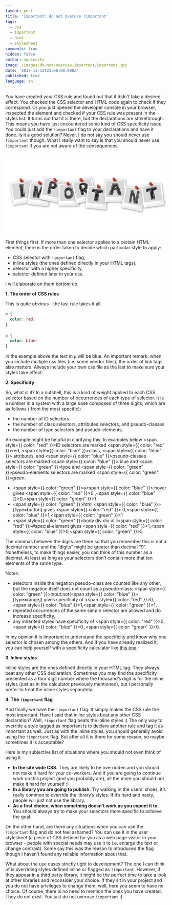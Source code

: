 ```yaml
---
layout: post
title: 'Important: do not overuse !important'
tags:
  - css
  - important
  - html
  - stylesheet
comments: true
hidden: false
author: agnieszka
image: /images/do-not-overuse-important/important.jpg
date: '2017-11-12T23:00:00.000Z'
published: true
language: en
---
```


You have created your CSS rule and found out that it didn’t take a desired effect. You checked the CSS selector and HTML
code again to check if they correspond. Or you just opened the developer console in your browser, inspected the element
and checked if your CSS rule was present in the styles list. It turns out that it is there, but the declarations are
strikethrough. This means you have just encountered some kind of CSS specificity issue. You could just add
the `!important` flag to your declarations and have it done. Is it a good solution? Never. I do not say you should never
use `!important` though. What I really want to say is that you should never use `!important` if you are not aware of the
consequences.

![Image](/images/do-not-overuse-important/important.jpg)

First things first. If more than one selector applies to a certain HTML element, there is the order taken to decide
which particular style to apply:

* CSS selector with `!important` flag,
* inline styles (the ones defined directly in your HTML tags),
* selector with a higher specificity,
* selector defined later in your css.

I will elaborate on them bottom up.

**1. The order of CSS rules**

This is quite obvious - the last rule takes it all.

```css
p {
  color: red;
}

p {
  color: blue;
}
```

In the example above the text in `p` will be blue. An important remark: when you include multiple css files (i.e. some
vendor files), the order of link tags also matters. Always include your own css file as the last to make sure your
styles take effect.

**2. Specificity**

So, what is it? In a nutshell, this is a kind of weight applied to each CSS selector based on the number of occurrences
of each type of selector. It is a number in a system with a large base composed of three digits, which are as follows (
from the most specific):

* the number of ID selectors
* the number of class selectors, attributes selectors, and pseudo-classes
* the number of type selectors and pseudo-elements.

An example might be helpful in clarifying this. In examples below <span style={{ color: "red" }}>ID selectors</span> are
marked <span style={{ color: "red" }}>red</span>, <span style={{ color: "blue" }}>class</span>, <span style={{ color: "blue" }}>
attributes</span>, and <span style={{ color: "blue" }}>pseudo-classes selectors</span> are marked <span style={{ color: "blue" }}>
blue</span> and <span style={{ color: "green" }}>type</span> and <span style={{ color: "green" }}>pseudo-elements</span> selectors are
marked <span style={{ color: "green" }}>green</span>.

* <span style={{ color: "green" }}>a</span><span style={{ color: "blue" }}>:hover</span> gives <span style={{ color: "red" }}>0</span>
  ,<span style={{ color: "blue" }}>0</span>,<span style={{ color: "green" }}>1</span>
* <span style={{ color: "green" }}>html</span> <span style={{ color: "blue" }}>[type=button]</span> gives <span style={{ color: "red" }}>
  0</span>,<span style={{ color: "blue" }}>1</span>,<span style={{ color: "green" }}>1</span>
* <span style={{ color: "green" }}>body div div ul li</span><span style={{ color: "red" }}>#special-element</span>
  gives <span style={{ color: "red" }}>1</span>,<span style={{ color: "blue" }}>0</span>,<span style={{ color: "green" }}>5</span>

The commas between the digits are there so that you remember this is not a decimal number and the “digits” might be
greater than decimal "9". Nonetheless, to make things easier, you can think of this number as a decimal. At least as
long as your selectors don’t contain more that ten elements of the same type.

Notes:

* selectors inside the negation pseudo-class are counted like any other, but the negation itself does not count as a
  pseudo-class: <span style={{ color: "green" }}>input</span>:not(<span style={{ color: "blue" }}>[type=range]</span>) gives
  specificity of <span style={{ color: "red" }}>0</span>,<span style={{ color: "blue" }}>1</span>,<span style={{ color: "green" }}>1</span>,
* repeated occurrences of the same simple selector are allowed and do increase specificity,
* any inherited styles have specificity of <span style={{ color: "red" }}>0</span>,<span style={{ color: "blue" }}>0</span>
  ,<span style={{ color: "green" }}>0</span>.

In my opinion it is important to understand the specificity and know why one selector is chosen among the others. And if
you have already realized it, you can help yourself with a specificity calculator
like [this one](https://specificity.keegan.st/).

**3. Inline styles**

Inline styles are the ones defined directly in your HTML tag. They always beat any other CSS declaration. Sometimes you
may find the specificity presented as a four digit number where the thousand’s digit is for the inline styles (just as
in the calculator previously mentioned), but I personally prefer to treat the inline styles separately.

**4. The `!important` flag**

And finally we have the `!important` flag. It simply makes the CSS rule the most important. Have I said that inline
styles beat any other CSS declaration? Well, `!important` flag beats the inline styles :) The only way to override a
style tagged as important is to declare another rule and tag it as important as well. Just as with the inline styles,
you should generally avoid using the `!important` flag. But after all it is there for some reason, so maybe sometimes it
is acceptable?

Here is my subjective list of situations where you should not even think of using it.

* **In the site wide CSS.** They are likely to be overridden and you should not make it hard for your co-workers. And if
  you are going to continue work on this project (and you probably are), all the more you should not make it hard for
  yourself :)
* **In a library you are going to publish.** Try walking in the users’ shoes, it’s really common to override the
  library’s styles. If it’s hard and nasty, people will just not use the library.
* **As a first choice, when something doesn’t work as you expect it to.** You should always try to make your selectors
  more specific to achieve the goal.

On the other hand, are there any situations when you can use the `!important` flag and do not feel ashamed? You can use
it in the user stylesheet (a piece of CSS defined for you as a web page visitor in your browser - people with special
needs may use it to i.e. enlarge the text or change contrast). Some say this was the reason to introduced the flag
though I haven’t found any reliable information about that.

What about the use cases strictly tight to development? The one I can think of is overriding styles defined inline or
flagged as `!important`. However, if they appear in a third party library, it might be the perfect time to take a look
at other libraries and reconsider your choice. If they sit in your project and you do not have privileges to change
them, well, here you seem to have no choice. Of course, there is no need to mention the ones you have created. They do
not exist. You just do not overuse `!important` :)

